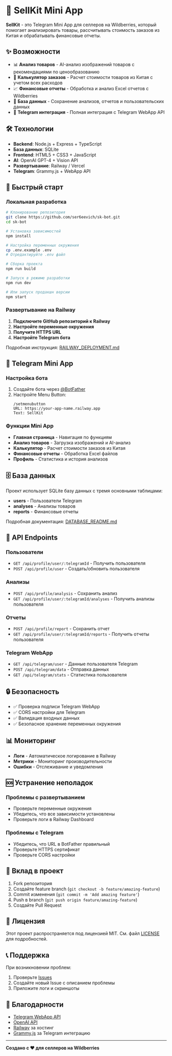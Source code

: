 # 🚀 SellKit Mini App

**SellKit** - это Telegram Mini App для селлеров на Wildberries, который помогает анализировать товары, рассчитывать стоимость заказов из Китая и обрабатывать финансовые отчеты.

## ✨ Возможности

- 📊 **Анализ товаров** - AI-анализ изображений товаров с рекомендациями по ценообразованию
- 🧮 **Калькулятор заказов** - Расчет стоимости товаров из Китая с учетом всех расходов
- 📈 **Финансовые отчеты** - Обработка и анализ Excel отчетов с Wildberries
- 💾 **База данных** - Сохранение анализов, отчетов и пользовательских данных
- 🤖 **Telegram интеграция** - Полная интеграция с Telegram WebApp API

## 🛠️ Технологии

- **Backend**: Node.js + Express + TypeScript
- **База данных**: SQLite
- **Frontend**: HTML5 + CSS3 + JavaScript
- **AI**: OpenAI GPT-4 + Vision API
- **Развертывание**: Railway / Vercel
- **Telegram**: Grammy.js + WebApp API

## 🚀 Быстрый старт

### Локальная разработка

```bash
# Клонирование репозитория
git clone https://github.com/ser6eevich/sk-bot.git
cd sk-bot

# Установка зависимостей
npm install

# Настройка переменных окружения
cp .env.example .env
# Отредактируйте .env файл

# Сборка проекта
npm run build

# Запуск в режиме разработки
npm run dev

# Или запуск продакшн версии
npm start
```

### Развертывание на Railway

1. **Подключите GitHub репозиторий к Railway**
2. **Настройте переменные окружения**
3. **Получите HTTPS URL**
4. **Настройте Telegram бота**

Подробная инструкция: [RAILWAY_DEPLOYMENT.md](RAILWAY_DEPLOYMENT.md)

## 📱 Telegram Mini App

### Настройка бота

1. Создайте бота через [@BotFather](https://t.me/botfather)
2. Настройте Menu Button:
   ```
   /setmenubutton
   URL: https://your-app-name.railway.app
   Text: SellKit
   ```

### Функции Mini App

- **Главная страница** - Навигация по функциям
- **Анализ товаров** - Загрузка изображений и AI-анализ
- **Калькулятор** - Расчет стоимости заказов из Китая
- **Финансовые отчеты** - Обработка Excel файлов
- **Профиль** - Статистика и история анализов

## 🗄️ База данных

Проект использует SQLite базу данных с тремя основными таблицами:

- **users** - Пользователи Telegram
- **analyses** - Анализы товаров
- **reports** - Финансовые отчеты

Подробная документация: [DATABASE_README.md](DATABASE_README.md)

## 🔧 API Endpoints

### Пользователи
- `GET /api/profile/user/:telegramId` - Получить пользователя
- `POST /api/profile/user` - Создать/обновить пользователя

### Анализы
- `POST /api/profile/analysis` - Сохранить анализ
- `GET /api/profile/user/:telegramId/analyses` - Получить анализы пользователя

### Отчеты
- `POST /api/profile/report` - Сохранить отчет
- `GET /api/profile/user/:telegramId/reports` - Получить отчеты пользователя

### Telegram WebApp
- `GET /api/telegram/user` - Данные пользователя Telegram
- `POST /api/telegram/data` - Отправка данных
- `GET /api/telegram/stats` - Статистика пользователя

## 🔒 Безопасность

- ✅ Проверка подписи Telegram WebApp
- ✅ CORS настройки для Telegram
- ✅ Валидация входных данных
- ✅ Безопасное хранение переменных окружения

## 📊 Мониторинг

- **Логи** - Автоматическое логирование в Railway
- **Метрики** - Мониторинг производительности
- **Ошибки** - Отслеживание и уведомления

## 🆘 Устранение неполадок

### Проблемы с развертыванием
- Проверьте переменные окружения
- Убедитесь, что все зависимости установлены
- Проверьте логи в Railway Dashboard

### Проблемы с Telegram
- Убедитесь, что URL в BotFather правильный
- Проверьте HTTPS сертификат
- Проверьте CORS настройки

## 🤝 Вклад в проект

1. Fork репозитория
2. Создайте feature branch (`git checkout -b feature/amazing-feature`)
3. Commit изменения (`git commit -m 'Add amazing feature'`)
4. Push в branch (`git push origin feature/amazing-feature`)
5. Создайте Pull Request

## 📄 Лицензия

Этот проект распространяется под лицензией MIT. См. файл [LICENSE](LICENSE) для подробностей.

## 📞 Поддержка

При возникновении проблем:

1. Проверьте [Issues](https://github.com/ser6eevich/sk-bot/issues)
2. Создайте новый Issue с описанием проблемы
3. Приложите логи и скриншоты

## 🎉 Благодарности

- [Telegram WebApp API](https://core.telegram.org/bots/webapps)
- [OpenAI API](https://openai.com/api/)
- [Railway](https://railway.app) за хостинг
- [Grammy.js](https://grammy.dev/) за Telegram интеграцию

---

**Создано с ❤️ для селлеров на Wildberries**
